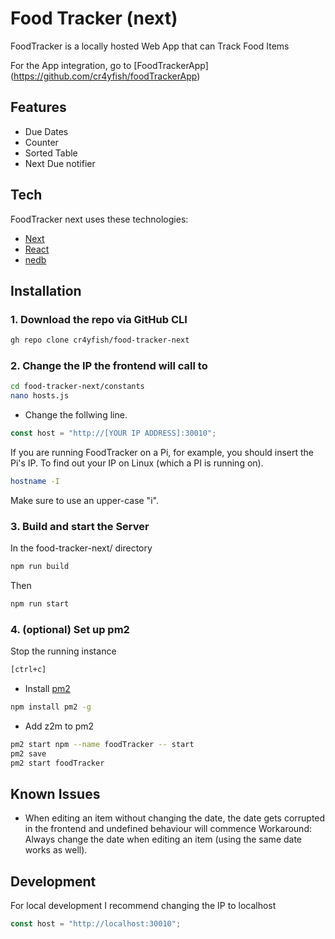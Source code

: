 # Food Tracker (next)
FoodTracker is a locally hosted Web App that can Track Food Items

For the App integration, go to [FoodTrackerApp] (https://github.com/cr4yfish/foodTrackerApp)

## Features

- Due Dates
- Counter
- Sorted Table
- Next Due notifier

## Tech

FoodTracker next uses these technologies:

- [Next]
- [React]
- [nedb]

## Installation

### 1. Download the repo via GitHub CLI

```sh
gh repo clone cr4yfish/food-tracker-next
```

### 2. Change the IP the frontend will call to
```sh
cd food-tracker-next/constants
nano hosts.js
```
- Change the follwing line.

```js
const host = "http://[YOUR IP ADDRESS]:30010";
```
If you are running FoodTracker on a Pi, for example, you should insert the Pi's IP.
To find out your IP on Linux (which a PI is running on).
```sh
hostname -I
```
Make sure to use an upper-case "i".

### 3. Build and start the Server

In the food-tracker-next/ directory
```sh
npm run build
```

Then
```sh
npm run start
```


### 4. (optional) Set up pm2

Stop the running instance
```sh
[ctrl+c]
```
- Install [pm2]
```sh
npm install pm2 -g
```
- Add z2m to pm2
```sh
pm2 start npm --name foodTracker -- start
pm2 save
pm2 start foodTracker
```

## Known Issues
- When editing an item without changing the date, the date gets corrupted in the frontend and undefined behaviour will commence
Workaround: Always change the date when editing an item (using the same date works as well).

## Development

For local development I recommend changing the IP to localhost
```js
const host = "http://localhost:30010";
```


[next]: <https://nextjs.org//>
[react]: <https://reactjs.org//>
[nedb]: <https://github.com/seald/nedb>
[pm2]: <https://pm2.keymetrics.io/>
